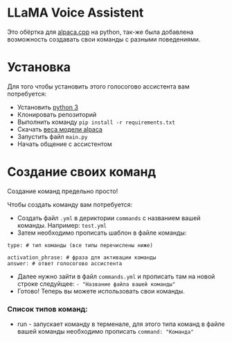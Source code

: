 # LLaMA Voice Assistent
Это обёртка для [alpaca.cpp](https://github.com/antimatter15/alpaca.cpp) на python, так-же была добавлена возможность создавать свои команды с разными поведениями.

# Установка
Для того чтобы установить этого голосогово ассистента вам потребуется:
- Установить [python 3](https://www.python.org/)
- Клонировать репозиторий
- Выполнить команду `pip install -r requirements.txt`
- Скачать [веса модели alpaca](https://huggingface.co/Sosaka/Alpaca-native-4bit-ggml/blob/main/ggml-alpaca-7b-q4.bin)
- Запустить файл `main.py`
- Начать общение с ассистентом

# Создание своих команд
Создание команд предельно просто!

Чтобы создать команду вам потребуется:
- Создать файл `.yml` в дериктории `commands` с названием вашей команды. Например: `test.yml`
- Затем необходимо прописать шаблон в файле команды:

```
type: # тип команды (все типы перечислены ниже)

activation_phrase: # фраза для активации команды
answer: # ответ голосогово ассистента
```
- Далее нужно зайти в файл `commands.yml` и прописать там на новой строке следуйщее: `- "Название файла вашей команды"`
- Готово! Теперь вы можете использовать свои команды.

### Список типов команд:
- run - запускает команду в терменале, для этого типа команд в файле вашей команды необходимо прописать `command: "Команда"`
